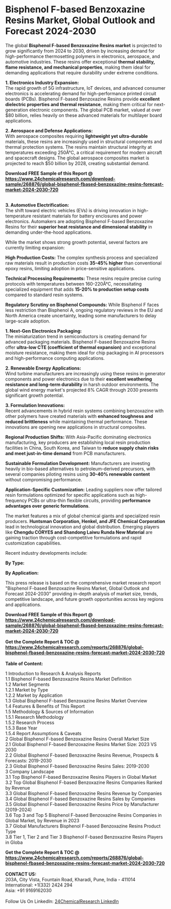 <h1>Bisphenol F-based Benzoxazine Resins Market, Global Outlook and Forecast 2024-2030</h1><p>The global <strong>Bisphenol F-based Benzoxazine Resins market</strong> is projected to grow significantly from 2024 to 2030, driven by increasing demand for high-performance thermosetting polymers in electronics, aerospace, and automotive industries. These resins offer exceptional <strong>thermal stability, flame resistance, and mechanical properties</strong>, making them ideal for demanding applications that require durability under extreme conditions.</p><p><strong>1. Electronics Industry Expansion:</strong><br>
The rapid growth of 5G infrastructure, IoT devices, and advanced consumer electronics is accelerating demand for high-performance printed circuit boards (PCBs). Bisphenol F-based Benzoxazine Resins provide <strong>excellent dielectric properties and thermal resistance</strong>, making them critical for next-generation electronic components. The global PCB market, valued at over $80 billion, relies heavily on these advanced materials for multilayer board applications.</p><p><strong>2. Aerospace and Defense Applications:</strong><br>
With aerospace composites requiring <strong>lightweight yet ultra-durable</strong> materials, these resins are increasingly used in structural components and thermal protection systems. The resins maintain structural integrity at temperatures exceeding 250Â°C, a critical requirement for modern aircraft and spacecraft designs. The global aerospace composites market is projected to reach $50 billion by 2028, creating substantial demand.</p><div><b>Download FREE Sample of this Report @ 
            <a href="https://www.24chemicalresearch.com/download-sample/268876/global-bisphenol-fbased-benzoxazine-resins-forecast-market-2024-2030-720">
            https://www.24chemicalresearch.com/download-sample/268876/global-bisphenol-fbased-benzoxazine-resins-forecast-market-2024-2030-720</a></b></div><br><p><strong>3. Automotive Electrification:</strong><br>
The shift toward electric vehicles (EVs) is driving innovation in high-temperature resistant materials for battery enclosures and power electronics. Automakers are adopting Bisphenol F-based Benzoxazine Resins for their <strong>superior heat resistance and dimensional stability</strong> in demanding under-the-hood applications.</p><p>While the market shows strong growth potential, several factors are currently limiting expansion:</p><p><strong>High Production Costs:</strong> The complex synthesis process and specialized raw materials result in production costs <strong>35-45% higher</strong> than conventional epoxy resins, limiting adoption in price-sensitive applications.</p><p><strong>Technical Processing Requirements:</strong> These resins require precise curing protocols with temperatures between 160-220Â°C, necessitating specialized equipment that adds <strong>15-20% to production setup costs</strong> compared to standard resin systems.</p><p><strong>Regulatory Scrutiny on Bisphenol Compounds:</strong> While Bisphenol F faces less restriction than Bisphenol A, ongoing regulatory reviews in the EU and North America create uncertainty, leading some manufacturers to delay large-scale adoption.</p><p><strong>1. Next-Gen Electronics Packaging:</strong><br>
The miniaturization trend in semiconductors is creating demand for advanced packaging materials. Bisphenol F-based Benzoxazine Resins offer <strong>ultra-low CTE (coefficient of thermal expansion)</strong> and exceptional moisture resistance, making them ideal for chip packaging in AI processors and high-performance computing applications.</p><p><strong>2. Renewable Energy Applications:</strong><br>
Wind turbine manufacturers are increasingly using these resins in generator components and power electronics due to their <strong>excellent weathering resistance and long-term durability</strong> in harsh outdoor environments. The global wind energy market's projected 8% CAGR through 2030 presents significant growth potential.</p><p><strong>3. Formulation Innovations:</strong><br>
Recent advancements in hybrid resin systems combining benzoxazine with other polymers have created materials with <strong>enhanced toughness and reduced brittleness</strong> while maintaining thermal performance. These innovations are opening new applications in structural composites.</p><p><strong>Regional Production Shifts:</strong> With Asia-Pacific dominating electronics manufacturing, key producers are establishing local resin production facilities in China, South Korea, and Taiwan to <strong>reduce supply chain risks and meet just-in-time demand</strong> from PCB manufacturers.</p><p><strong>Sustainable Formulation Development:</strong> Manufacturers are investing heavily in bio-based alternatives to petroleum-derived precursors, with several companies piloting resins using <strong>30-40% renewable content</strong> without compromising performance.</p><p><strong>Application-Specific Customization:</strong> Leading suppliers now offer tailored resin formulations optimized for specific applications such as high-frequency PCBs or ultra-thin flexible circuits, providing <strong>performance advantages over generic formulations</strong>.</p><p>The market features a mix of global chemical giants and specialized resin producers. <strong>Huntsman Corporation, Henkel, and JFE Chemical Corporation</strong> lead in technological innovation and global distribution. Emerging players like <strong>Chengdu CORYES and Shandong Laiwu Runda New Material</strong> are gaining traction through cost-competitive formulations and rapid customization capabilities.</p><p>Recent industry developments include:</p><p><strong>By Type:</strong></p><p><strong>By Application:</strong></p><p>This press release is based on the comprehensive market research report "Bisphenol F-based Benzoxazine Resins Market, Global Outlook and Forecast 2024-2030" providing in-depth analysis of market size, trends, competitive landscape, and future growth opportunities across key regions and applications.</p><div><b>Download FREE Sample of this Report @ 
            <a href="https://www.24chemicalresearch.com/download-sample/268876/global-bisphenol-fbased-benzoxazine-resins-forecast-market-2024-2030-720">
            https://www.24chemicalresearch.com/download-sample/268876/global-bisphenol-fbased-benzoxazine-resins-forecast-market-2024-2030-720</a></b></div><br><div><b>Get the Complete Report & TOC @ 
            <a href="https://www.24chemicalresearch.com/reports/268876/global-bisphenol-fbased-benzoxazine-resins-forecast-market-2024-2030-720">
            https://www.24chemicalresearch.com/reports/268876/global-bisphenol-fbased-benzoxazine-resins-forecast-market-2024-2030-720</a></b></div><br>
            <b>Table of Content:</b><p>1 Introduction to Research & Analysis Reports<br />
    1.1 Bisphenol F-based Benzoxazine Resins Market Definition<br />
    1.2 Market Segments<br />
        1.2.1 Market by Type<br />
        1.2.2 Market by Application<br />
    1.3 Global Bisphenol F-based Benzoxazine Resins Market Overview<br />
    1.4 Features & Benefits of This Report<br />
    1.5 Methodology & Sources of Information<br />
        1.5.1 Research Methodology<br />
        1.5.2 Research Process<br />
        1.5.3 Base Year<br />
        1.5.4 Report Assumptions & Caveats<br />
2 Global Bisphenol F-based Benzoxazine Resins Overall Market Size<br />
    2.1 Global Bisphenol F-based Benzoxazine Resins Market Size: 2023 VS 2030<br />
    2.2 Global Bisphenol F-based Benzoxazine Resins Revenue, Prospects & Forecasts: 2019-2030<br />
    2.3 Global Bisphenol F-based Benzoxazine Resins Sales: 2019-2030<br />
3 Company Landscape<br />
    3.1 Top Bisphenol F-based Benzoxazine Resins Players in Global Market<br />
    3.2 Top Global Bisphenol F-based Benzoxazine Resins Companies Ranked by Revenue<br />
    3.3 Global Bisphenol F-based Benzoxazine Resins Revenue by Companies<br />
    3.4 Global Bisphenol F-based Benzoxazine Resins Sales by Companies<br />
    3.5 Global Bisphenol F-based Benzoxazine Resins Price by Manufacturer (2019-2024)<br />
    3.6 Top 3 and Top 5 Bisphenol F-based Benzoxazine Resins Companies in Global Market, by Revenue in 2023<br />
    3.7 Global Manufacturers Bisphenol F-based Benzoxazine Resins Product Type<br />
    3.8 Tier 1, Tier 2 and Tier 3 Bisphenol F-based Benzoxazine Resins Players in Globa</p><div><b>Get the Complete Report & TOC @ 
            <a href="https://www.24chemicalresearch.com/reports/268876/global-bisphenol-fbased-benzoxazine-resins-forecast-market-2024-2030-720">
            https://www.24chemicalresearch.com/reports/268876/global-bisphenol-fbased-benzoxazine-resins-forecast-market-2024-2030-720</a></b></div><br><b>CONTACT US:</b><br>
            203A, City Vista, Fountain Road, Kharadi, Pune, India - 411014<br>
            International: +1(332) 2424 294<br>
            Asia: +91 9169162030 <br><br>
            Follow Us On LinkedIn: <a href="https://www.linkedin.com/company/24chemicalresearch/">24ChemicalResearch LinkedIn</a>